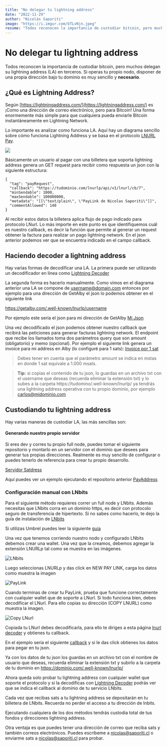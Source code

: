 ```yaml
---
title: "No delegar tu lightning address"
date: "2022-11-29"
author: "Nicolás Saporiti"
image: "https://i.imgur.com/bTLvNjn.jpeg"
resume: "Todos reconocen la importancia de custodiar bitcoin, pero muchos delegan su lightning address (LA) en terceros."
---
```


# No delegar tu lightning address

Todos reconocen la importancia de custodiar bitcoin, pero muchos delegan su lightning address (LA) en terceros. Si operas tu propio nodo, disponer de una propia dirección bajo tu dominio es muy sencillo y **necesario**.

## ¿Qué es Lightning Address?

Según [https://lightningaddress.com/](https://lightningaddress.com/) es ¡Como una dirección de correo electrónico, pero para Bitcoin! Una forma enormemente más simple para que cualquiera pueda enviarle Bitcoin instantáneamente en Lightning Network.

Lo importante es analizar como funciona LA. Aquí hay un diagrama sencillo sobre cómo funciona Lightning Address y se basa en el protocolo [LNURL Pay](https://github.com/lnurl/luds/blob/legacy/lnurl-pay.md).

![](https://camo.githubusercontent.com/268abc621585b68fbf1229eab51c3c9344870ec3f227a1ff237c7423ba3ba28e/68747470733a2f2f692e696d6775722e636f6d2f444956357138712e706e67)

Básicamente un usuario al pagar con una billetera que soporta lightning address genera un GET request para recibir como respuesta un json con la siguiente estructura:

```
{
  "tag": "payRequest",
  "callback": "https://tudominio.com/lnurlp/api/v1/lnurl/cb/7",
  "minSendable": 1000,
  "maxSendable": 100000000,
  "metadata": "[[\"text/plain\", \"PayLink de Nicolas Saporiti\"]]",
  "commentAllowed": 140
}
```

Al recibir estos datos la billetera aplica flujo de pago indicado para protocolo LNurl.
Lo más importe en este punto es que identifiquemos cuál es nuestro callback, es decir la función que permite al generar un request obtener la factura para realizar un pago lightning network. En el json anterior podemos ver que se encuentra indicado en el campo callback.

## Haciendo decoder a lightning address
Hay varias formas de decodificar una LA. La primera puede ser utilizando un decodificador en línea como [Lightning Decoder](https://lightningdecoder.com/)

La segunda forma es hacerlo manualmente. Como vimos en el diagrama anterior una LA se compone de username@domain.com entonces por ejemplo para una dirección de GetAlby el json lo podemos obtener en el siguiente link

https://getalby.com/.well-known/lnurlp/username

Por ejemplo este sería el json para mi dirección de GetAlby [Mi Json](https://getalby.com/.well-known/lnurlp/saporiti)

Una vez decodificado el json podemos obtener nuestro callback que recibirá las peticiones para generar facturas lightning network. El endpoint que recibe los llamados toma dos parámetros query que son amount (obligatorio) y memo (opcional). Por ejemplo el siguiente link genera un invoice para mi address en Alby (lo configuré para 1 sats): [Invoice por 1 sat](https://getalby.com/lnurlp/saporiti/callback?amount=1000)

> Debes tener en cuenta que el parámetro amount se indica en mstas en donde 1 sat equivale a 1.000 msats.

> **Tip:** si copias el contenido de tu json, lo guardas en un archivo txt con el username que deseas  (recuerda eliminar la extensión txt) y lo subes a la carpeta https://tudomino/.well-known/lnurlp/ ya tendrás una lightning address operativa con tu propio dominio, por ejemplo carlos@midominio.com

## Custodiando tu lightning address
Hay varias maneras de custodiar LA, las más sencillas son:
#### Generando nuestro propio servidor
Si eres dev y corres tu propio full node, puedes tomar el siguiente repositorio y montarlo en un servidor con el dominio que desees para generar tus propias direcciones. Realmente es muy sencillo de configurar o puedes tenerlo de referencia para crear tu propio desarrollo.

[Servidor Satdress](https://github.com/nbd-wtf/satdress)

Aquí puedes ver un ejemplo ejecutando el repositorio anterior [PayAddress](https://payaddress.co/)

### Configuración manual con LNbits
Para el siguiente método requieres correr un full node y LNbits. Además necesitas que LNbits corra en un dominio https, es decir con protocolo seguro de transferencia de hipertexto. Si no sabes como hacerlo, te dejo la guía de instalación de [LNbits](https://github.com/lnbits/lnbits/blob/main/docs/guide/installation.md)

Si utilizas Umbrel puedes leer la siguiente [guía](https://community.getumbrel.com/t/how-to-configure-umbrel-lnbits-app-without-tor/604)

Una vez que tenemos corriendo nuestro nodo y configurado LNbits debemos crear una wallet. Una vez que la creamos, debemos agregar la extensión LNURLp tal como se muestra en las imágenes.

![LNbits](https://i.ibb.co/BLVLFXT/Screenshot-2022-11-29-at-14-46-36.png)

Luego seleccionas LNURLp y das click en NEW PAY LINK, carga los datos como muestra la imagen

![PayLink](https://i.ibb.co/Bn5hG7H/Screenshot-2022-11-29-at-14-57-17.png)

Cuando terminas de crear tu PayLink, prueba que funcione correctamente con cualquier wallet que de soporte a LNurl. Si todo funciona bien, debes decodificar el LNurl. Para ello copias su dirección (COPY LNURL) como muestra la imagen.

![Copy LNurl](https://i.ibb.co/CB3tSYc/Screenshot-2022-11-29-at-15-01-43.png)

Copiada tu LNurl debes decodificarla, para ello te diriges a esta página [lnurl decoder](https://lnurl.fiatjaf.com/codec/) y obtienes tu callback.

En el ejemplo sería el siguiente [callback](https://legend.lnbits.com/lnurlp/api/v1/lnurl/9392) y si le das click obtienes los datos para pegar en tu json.

Ya con los datos de tu json los guardas en un archivo txt con el nombre de usuario que deseas, recuerda eliminar la extensión txt y subirlo a la carpeta de tu dominio en https://dominio.com/.well-known/lnurlp/

Ahora queda solo probar tu lightning address con cualquier wallet que soporte el protocolo y si la decodificas con [Lightning Decoder](https://lightningdecoder.com/) podrás ver que se indica el callback al dominio de tu servicio LNbits.

Cada vez que recibas sats a tu lightning address se depositarán en tu billetera de LNbits. Recuerda no perder el acceso a tu dirección de lnbits.

Ejecutando cualquiera de los dos métodos tendrás custodia total de tus fondos y direcciones lightning address.

Otra ventaja es que puedes tener una dirección de correo que reciba sats y también correos electrónicos. Puedes escríbeme a nicolas@saporiti.cl o enviarme sats a [nicolas@saporiti.cl](lightning:nicolas@saporiti.cl) para probar.
